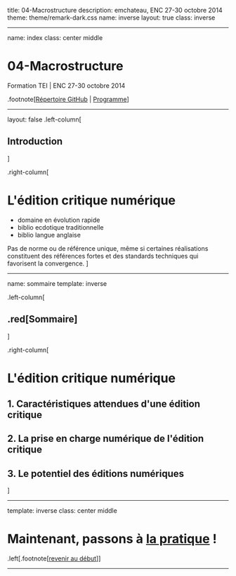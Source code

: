 title: 04-Macrostructure
description: emchateau, ENC 27-30 octobre 2014
theme: theme/remark-dark.css
name: inverse
layout: true
class: inverse

---

name: index
class: center middle

# 04-Macrostructure
Formation TEI | ENC 27-30 octobre 2014

.footnote[[Répertoire GitHub](https://github.com/emchateau/formEnc2014-10) | [Programme](00-programme.html)]

---

layout: false
.left-column[
  ## Introduction
]

.right-column[
# L'édition critique numérique

- domaine en évolution rapide
- biblio ecdotique traditionnelle
- biblio langue anglaise

Pas de norme ou de référence unique, même si certaines réalisations constituent des références fortes et des standards techniques qui favorisent la convergence.
]

---

name: sommaire
template: inverse

.left-column[
##  .red[Sommaire]
]

.right-column[
# L'édition critique numérique

## 1. Caractéristiques attendues d'une édition critique

## 2. La prise en charge numérique de l'édition critique

## 3. Le potentiel des éditions numériques
]

---

template: inverse
class: center middle

# Maintenant, passons à [la pratique](ex02-teiMacrostructure.html) !

.left[.footnote[[revenir au début](#index)]]

---
